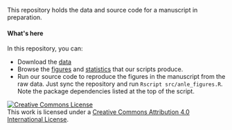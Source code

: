 This repository holds the data and source code for a manuscript in preparation.

#### What's here

In this repository, you can:

+ Download the [data](/data/animals)
+ Browse the [figures](/display_items) and [statistics](/display_items/stats_for_text.txt) that our scripts produce.
+ Run our source code to reproduce the figures in the manuscript from the raw data. Just sync the repository and run `Rscript src/anle_figures.R`. Note the package dependencies listed at the top of the script.

<a rel="license" href="http://creativecommons.org/licenses/by/4.0/"><img alt="Creative Commons License" style="border-width:0" src="https://i.creativecommons.org/l/by/4.0/88x31.png" /></a><br />This work is licensed under a <a rel="license" href="http://creativecommons.org/licenses/by/4.0/">Creative Commons Attribution 4.0 International License</a>.
